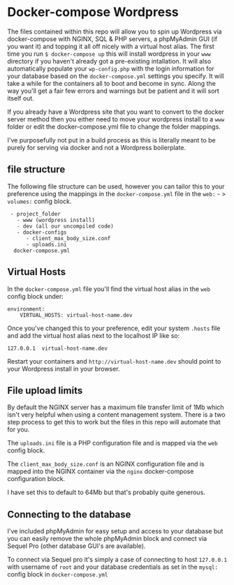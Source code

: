 Docker-compose Wordpress
=======================

The files contained within this repo will allow you to spin up Wordpress via docker-compose with NGINX, SQL & PHP servers, a phpMyAdmin GUI (if you want it) and topping it all off nicely with a virtual host alias. The first time you run `$ docker-compose up` this will install wordpress in your `www` directory if you haven't already got a pre-existing intallation. It will also automatically populate your `wp-config.php` with the login information for your database based on the `docker-compose.yml` settings you specify. It will take a while for the containers all to boot and become in sync. Along the way you'll get a fair few errors and warnings but be patient and it will sort itself out. 

If you already have a Wordpress site that you want to convert to the docker server method then you either need to move your wordpress install to a `www` folder or edit the docker-compose.yml file to change the folder mappings.

I've purposefully not put in a build process as this is literally meant to be purely for serving via docker and not a Wordpress boilerplate.

file structure
------------------
The following file structure can be used, however you can tailor this to your preference using the mappings in the `docker-compose.yml` file in the `web:` - >  `volumes:` config block.

```
 - project_folder
   - www (wordpress install)
   - dev (all our uncompiled code)
   - docker-configs
      - client_max_body_size.conf
      - uploads.ini
  docker-compose.yml
```
Virtual Hosts
------------------
In the `docker-compose.yml` file you'll find the virtual host alias in the `web` config block under:

```
environment:
	VIRTUAL_HOSTS: virtual-host-name.dev
```

Once you've changed this to your preference, edit your system `.hosts` file and add the virtual host alias next to the localhost IP like so:

`127.0.0.1  virtual-host-name.dev`

Restart your containers and `http://virtual-host-name.dev` should point to your Wordpress install in your browser.

File upload limits
------------------

By default the NGINX server has a maximum file transfer limit of 1Mb which isn't very helpful when using a content management system. There is a two step process to get this to work but the files in this repo will automate that for you.

The `uploads.ini` file is a PHP configuration file and is mapped via the `web` config block.

The `client_max_body_size.conf` is an NGINX configuration file and is mapped into the NGINX container via the `nginx`  docker-compose configuration block.

I have set this to default to 64Mb but that's probably quite generous. 


Connecting to the database
--------------------------

I've included phpMyAdmin for easy setup and access to your database but you can easily remove the whole phpMyAdmin block and connect via Sequel Pro (other database GUI's are available).

To connect via Sequel pro it's simply a case of connecting to host `127.0.0.1` with username of `root` and your database credentials as set in the `mysql:` config block in `docker-compose.yml`
